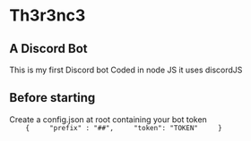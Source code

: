 # Th3r3nc3

## A Discord Bot

This is my first Discord bot
Coded in node JS it uses discordJS

## Before starting

Create a config.json at root containing your bot token    
``    
{    
    "prefix" : "##",    
    "token": "TOKEN"    
}    
``